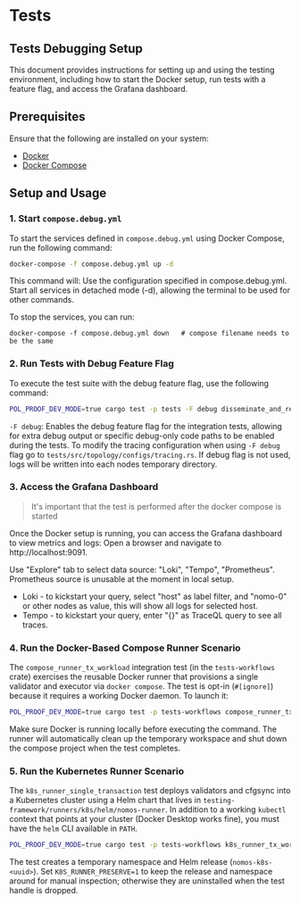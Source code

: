 # Tests

## Tests Debugging Setup

This document provides instructions for setting up and using the testing environment, including how to start the Docker setup, run tests with a feature flag, and access the Grafana dashboard.

## Prerequisites

Ensure that the following are installed on your system:
- [Docker](https://docs.docker.com/get-docker/)
- [Docker Compose](https://docs.docker.com/compose/install/)

## Setup and Usage

### 1. Start `compose.debug.yml`

To start the services defined in `compose.debug.yml` using Docker Compose, run the following command:

```bash
docker-compose -f compose.debug.yml up -d
```

This command will:
    Use the configuration specified in compose.debug.yml.
    Start all services in detached mode (-d), allowing the terminal to be used for other commands.

To stop the services, you can run:
```
docker-compose -f compose.debug.yml down   # compose filename needs to be the same
```

### 2. Run Tests with Debug Feature Flag

To execute the test suite with the debug feature flag, use the following command:

```bash
POL_PROOF_DEV_MODE=true cargo test -p tests -F debug disseminate_and_retrieve
```

`-F debug`: Enables the debug feature flag for the integration tests, allowing for extra debug output or specific debug-only code paths to be enabled during the tests.
To modify the tracing configuration when using `-F debug` flag go to `tests/src/topology/configs/tracing.rs`. If debug flag is not used, logs will be written into each nodes temporary directory.

### 3. Access the Grafana Dashboard
> It's important that the test is performed after the docker compose is started

Once the Docker setup is running, you can access the Grafana dashboard to view metrics and logs:
    Open a browser and navigate to http://localhost:9091.

Use "Explore" tab to select data source: "Loki", "Tempo", "Prometheus". Prometheus source is unusable at the moment in local setup.

- Loki - to kickstart your query, select "host" as label filter, and "nomo-0" or other nodes as value, this will show all logs for selected host.
- Tempo - to kickstart your query, enter "{}" as TraceQL query to see all traces.

### 4. Run the Docker-Based Compose Runner Scenario

The `compose_runner_tx_workload` integration test (in the `tests-workflows` crate) exercises the reusable Docker runner that provisions a single validator and executor via `docker compose`. The test is opt-in (`#[ignore]`) because it requires a working Docker daemon. To launch it:

```bash
POL_PROOF_DEV_MODE=true cargo test -p tests-workflows compose_runner_tx_workload -- --ignored
```

Make sure Docker is running locally before executing the command. The runner will automatically clean up the temporary workspace and shut down the compose project when the test completes.

### 5. Run the Kubernetes Runner Scenario

The `k8s_runner_single_transaction` test deploys validators and cfgsync into a Kubernetes cluster using a Helm chart that lives in `testing-framework/runners/k8s/helm/nomos-runner`. In addition to a working `kubectl` context that points at your cluster (Docker Desktop works fine), you must have the `helm` CLI available in `PATH`.

```bash
POL_PROOF_DEV_MODE=true cargo test -p tests-workflows k8s_runner_tx_workload -- --ignored --nocapture
```

The test creates a temporary namespace and Helm release (`nomos-k8s-<uuid>`). Set `K8S_RUNNER_PRESERVE=1` to keep the release and namespace around for manual inspection; otherwise they are uninstalled when the test handle is dropped.
